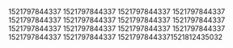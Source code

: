 1521797844337
1521797844337
1521797844337
1521797844337
1521797844337
1521797844337
1521797844337
1521797844337
1521797844337
1521797844337
1521797844337
1521797844337
1521797844337
1521797844337
15217978443371521812435032